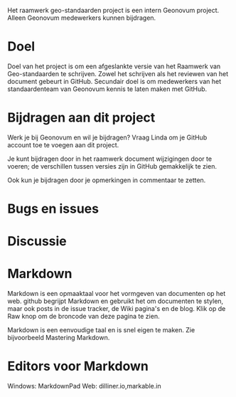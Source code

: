 Het raamwerk geo-standaarden project is een intern Geonovum project. Alleen Geonovum medewerkers kunnen bijdragen. 

# Doel
Doel van het project is om een afgeslankte versie van het Raamwerk van Geo-standaarden te schrijven. Zowel het schrijven als het reviewen van het document gebeurt in GitHub. Secundair doel is om medewerkers van het standaardenteam van Geonovum kennis te laten maken met GitHub. 

# Bijdragen aan dit project
Werk je bij Geonovum en wil je bijdragen? Vraag Linda om je GitHub account toe te voegen aan dit project. 

Je kunt bijdragen door in het raamwerk document wijzigingen door te voeren; de verschillen tussen versies zijn in GitHub gemakkelijk te zien. 

Ook kun je bijdragen door je opmerkingen in commentaar te zetten.  

# Bugs en issues

# Discussie

# Markdown

Markdown is een opmaaktaal voor het vormgeven van documenten op het web. github begrijpt Markdown en gebruikt het om documenten te stylen, maar ook posts in de issue tracker, de Wiki pagina's en de blog. Klik op de Raw knop om de broncode van deze pagina te zien.

Markdown is een eenvoudige taal en is snel eigen te maken. Zie bijvoorbeeld Mastering Markdown.

# Editors voor Markdown

Windows: MarkdownPad
Web: dilliner.io,markable.in
